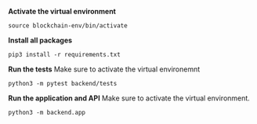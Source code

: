 **Activate the virtual environment**

```
source blockchain-env/bin/activate
```

**Install all packages**

```
pip3 install -r requirements.txt
```

**Run the tests**
Make sure to activate the virtual environemnt
```
python3 -m pytest backend/tests
```

**Run the application and API**
Make sure to activate the virtual environment.
```
python3 -m backend.app
```